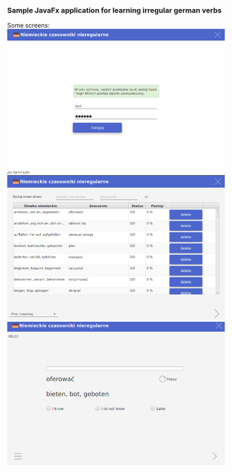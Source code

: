### Sample JavaFx application for learning irregular german verbs

Some screens: 
![alt tag](https://raw.githubusercontent.com/klolo/JavaFx-demo/master/doc/screen1.png)
![alt tag](https://raw.githubusercontent.com/klolo/JavaFx-demo/master/doc/screen2.png)
![alt tag](https://raw.githubusercontent.com/klolo/JavaFx-demo/master/doc/screen3.png)